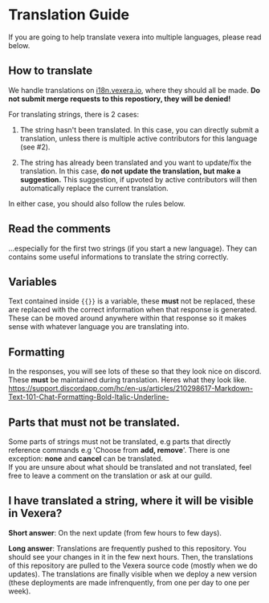 # Translation Guide
If you are going to help translate vexera into multiple languages, please read below.

## How to translate
We handle translations on [i18n.vexera.io](https://i18n.vexera.io/projects/vexera/bot/), where they should all be made. **Do not submit merge requests to this repostiory, they will be denied!**

For translating strings, there is 2 cases:
 1. The string hasn't been translated. In this case, you can directly submit a translation, unless there is multiple active contributors for this language (see #2).
 
 2. The string has already been translated and you want to update/fix the translation. In this case, **do not update the translation, but make a suggestion.** This suggestion, if upvoted by active contributors will then automatically replace the current translation.
 
In either case, you should also follow the rules below.

## Read the comments
...especially for the first two strings (if you start a new language).
They can contains some useful informations to translate the string correctly.
 
## Variables
Text contained inside `{{}}` is a variable, these **must** not be replaced, these are replaced with the correct information when that response is generated. These can be moved around anywhere within that response so it makes sense with whatever language you are translating into.

## Formatting
In the responses, you will see lots of these so that they look nice on discord. These **must** be maintained during translation. Heres what they look like. https://support.discordapp.com/hc/en-us/articles/210298617-Markdown-Text-101-Chat-Formatting-Bold-Italic-Underline-


## Parts that must not be translated.
Some parts of strings must not be translated, e.g parts that directly reference commands e.g 'Choose from **add, remove**'.
There is one exception: **none** and **cancel** can be translated.  
If you are unsure about what should be translated and not translated, feel free to leave a comment on the translation or ask at our guild.

## I have translated a string, where it will be visible in Vexera?
**Short answer**: On the next update (from few hours to few days).

**Long answer**: Translations are frequently pushed to this repository. You should see your changes in it in the few next hours. Then, the translations of this repository are pulled to the Vexera source code (mostly when we do updates). The translations are finally visible when we deploy a new version (these deployments are made infrenquently, from one per day to one per week).
